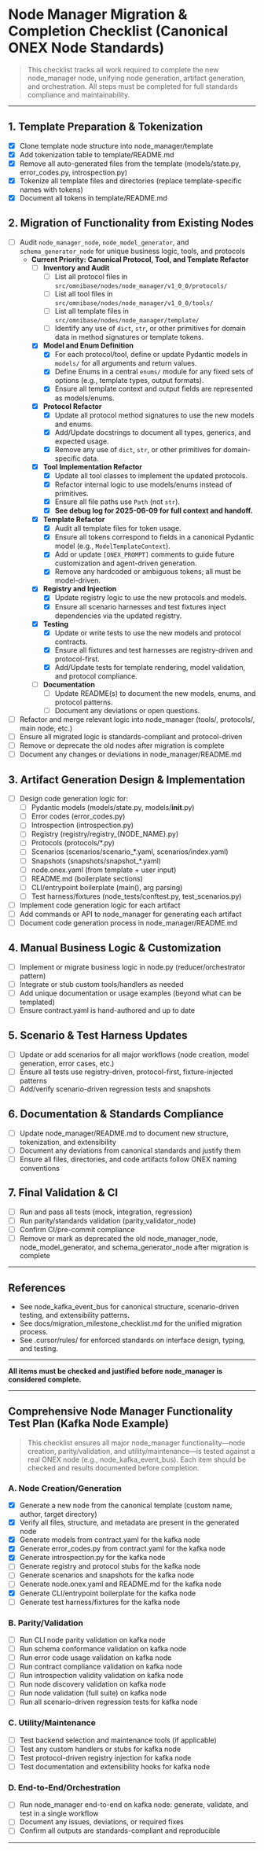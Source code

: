 # Node Manager Migration & Completion Checklist (Canonical ONEX Node Standards)

> This checklist tracks all work required to complete the new node_manager node, unifying node generation, artifact generation, and orchestration. All steps must be completed for full standards compliance and maintainability.

---

## 1. Template Preparation & Tokenization
- [x] Clone template node structure into node_manager/template
- [x] Add tokenization table to template/README.md
- [x] Remove all auto-generated files from the template (models/state.py, error_codes.py, introspection.py)
- [x] Tokenize all template files and directories (replace template-specific names with tokens)
- [x] Document all tokens in template/README.md

## 2. Migration of Functionality from Existing Nodes
- [ ] Audit `node_manager_node`, `node_model_generator`, and `schema_generator_node` for unique business logic, tools, and protocols
    - **Current Priority: Canonical Protocol, Tool, and Template Refactor**
        - [ ] **Inventory and Audit**
            - [ ] List all protocol files in `src/omnibase/nodes/node_manager/v1_0_0/protocols/`
            - [ ] List all tool files in `src/omnibase/nodes/node_manager/v1_0_0/tools/`
            - [ ] List all template files in `src/omnibase/nodes/node_manager/template/`
            - [ ] Identify any use of `dict`, `str`, or other primitives for domain data in method signatures or template tokens.
        - [x] **Model and Enum Definition**
            - [x] For each protocol/tool, define or update Pydantic models in `models/` for all arguments and return values.
            - [x] Define Enums in a central `enums/` module for any fixed sets of options (e.g., template types, output formats).
            - [x] Ensure all template context and output fields are represented as models/enums.
        - [x] **Protocol Refactor**
            - [x] Update all protocol method signatures to use the new models and enums.
            - [x] Add/Update docstrings to document all types, generics, and expected usage.
            - [x] Remove any use of `dict`, `str`, or other primitives for domain-specific data.
        - [x] **Tool Implementation Refactor**
            - [x] Update all tool classes to implement the updated protocols.
            - [x] Refactor internal logic to use models/enums instead of primitives.
            - [x] Ensure all file paths use `Path` (not `str`).
            - [x] **See debug log for 2025-06-09 for full context and handoff.**
        - [x] **Template Refactor**
            - [x] Audit all template files for token usage.
            - [x] Ensure all tokens correspond to fields in a canonical Pydantic model (e.g., `ModelTemplateContext`).
            - [x] Add or update `[ONEX_PROMPT]` comments to guide future customization and agent-driven generation.
            - [x] Remove any hardcoded or ambiguous tokens; all must be model-driven.
        - [x] **Registry and Injection**
            - [x] Update registry logic to use the new protocols and models.
            - [x] Ensure all scenario harnesses and test fixtures inject dependencies via the updated registry.
        - [x] **Testing**
            - [x] Update or write tests to use the new models and protocol contracts.
            - [x] Ensure all fixtures and test harnesses are registry-driven and protocol-first.
            - [x] Add/Update tests for template rendering, model validation, and protocol compliance.
        - [ ] **Documentation**
            - [ ] Update README(s) to document the new models, enums, and protocol patterns.
            - [ ] Document any deviations or open questions.
- [ ] Refactor and merge relevant logic into node_manager (tools/, protocols/, main node, etc.)
- [ ] Ensure all migrated logic is standards-compliant and protocol-driven
- [ ] Remove or deprecate the old nodes after migration is complete
- [ ] Document any changes or deviations in node_manager/README.md

## 3. Artifact Generation Design & Implementation
- [ ] Design code generation logic for:
    - [ ] Pydantic models (models/state.py, models/__init__.py)
    - [ ] Error codes (error_codes.py)
    - [ ] Introspection (introspection.py)
    - [ ] Registry (registry/registry_{NODE_NAME}.py)
    - [ ] Protocols (protocols/*.py)
    - [ ] Scenarios (scenarios/scenario_*.yaml, scenarios/index.yaml)
    - [ ] Snapshots (snapshots/snapshot_*.yaml)
    - [ ] node.onex.yaml (from template + user input)
    - [ ] README.md (boilerplate sections)
    - [ ] CLI/entrypoint boilerplate (main(), arg parsing)
    - [ ] Test harness/fixtures (node_tests/conftest.py, test_scenarios.py)
- [ ] Implement code generation logic for each artifact
- [ ] Add commands or API to node_manager for generating each artifact
- [ ] Document code generation process in node_manager/README.md

## 4. Manual Business Logic & Customization
- [ ] Implement or migrate business logic in node.py (reducer/orchestrator pattern)
- [ ] Integrate or stub custom tools/handlers as needed
- [ ] Add unique documentation or usage examples (beyond what can be templated)
- [ ] Ensure contract.yaml is hand-authored and up to date

## 5. Scenario & Test Harness Updates
- [ ] Update or add scenarios for all major workflows (node creation, model generation, error cases, etc.)
- [ ] Ensure all tests use registry-driven, protocol-first, fixture-injected patterns
- [ ] Add/verify scenario-driven regression tests and snapshots

## 6. Documentation & Standards Compliance
- [ ] Update node_manager/README.md to document new structure, tokenization, and extensibility
- [ ] Document any deviations from canonical standards and justify them
- [ ] Ensure all files, directories, and code artifacts follow ONEX naming conventions

## 7. Final Validation & CI
- [ ] Run and pass all tests (mock, integration, regression)
- [ ] Run parity/standards validation (parity_validator_node)
- [ ] Confirm CI/pre-commit compliance
- [ ] Remove or mark as deprecated the old node_manager_node, node_model_generator, and schema_generator_node after migration is complete

---

## References
- See node_kafka_event_bus for canonical structure, scenario-driven testing, and extensibility patterns.
- See docs/migration_milestone_checklist.md for the unified migration process.
- See .cursor/rules/ for enforced standards on interface design, typing, and testing.

---

**All items must be checked and justified before node_manager is considered complete.**

---

## Comprehensive Node Manager Functionality Test Plan (Kafka Node Example)

> This checklist ensures all major node_manager functionality—node creation, parity/validation, and utility/maintenance—is tested against a real ONEX node (e.g., node_kafka_event_bus). Each item should be checked and results documented before completion.

### A. Node Creation/Generation
- [x] Generate a new node from the canonical template (custom name, author, target directory)
- [x] Verify all files, structure, and metadata are present in the generated node
- [x] Generate models from contract.yaml for the kafka node
- [x] Generate error_codes.py from contract.yaml for the kafka node
- [x] Generate introspection.py for the kafka node
- [ ] Generate registry and protocol stubs for the kafka node
- [ ] Generate scenarios and snapshots for the kafka node
- [ ] Generate node.onex.yaml and README.md for the kafka node
- [x] Generate CLI/entrypoint boilerplate for the kafka node
- [ ] Generate test harness/fixtures for the kafka node

### B. Parity/Validation
- [ ] Run CLI node parity validation on kafka node
- [ ] Run schema conformance validation on kafka node
- [ ] Run error code usage validation on kafka node
- [ ] Run contract compliance validation on kafka node
- [ ] Run introspection validity validation on kafka node
- [ ] Run node discovery validation on kafka node
- [ ] Run node validation (full suite) on kafka node
- [ ] Run all scenario-driven regression tests for kafka node

### C. Utility/Maintenance
- [ ] Test backend selection and maintenance tools (if applicable)
- [ ] Test any custom handlers or stubs for kafka node
- [ ] Test protocol-driven registry injection for kafka node
- [ ] Test documentation and extensibility hooks for kafka node

### D. End-to-End/Orchestration
- [ ] Run node_manager end-to-end on kafka node: generate, validate, and test in a single workflow
- [ ] Document any issues, deviations, or required fixes
- [ ] Confirm all outputs are standards-compliant and reproducible

--- 